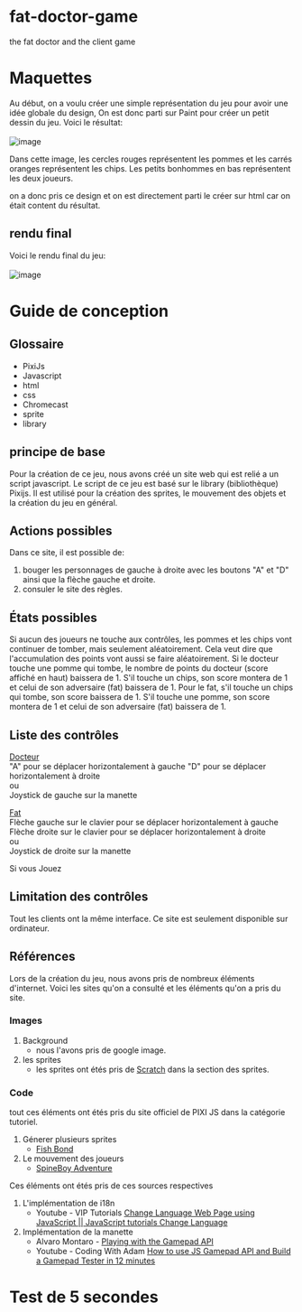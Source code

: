 # fat-doctor-game
the fat doctor and the client game

# Maquettes
Au début, on a voulu créer une simple représentation du jeu pour avoir une idée globale du design, On est donc parti sur Paint pour créer un petit dessin du jeu. Voici le résultat: <br> <br>
![image](https://github.com/yahyamaw311/fat-doctor-game/assets/98132883/d80b08c3-641e-4359-8112-1c45ceb2f6f1)

Dans cette image, les cercles rouges représentent les pommes et les carrés oranges représentent les chips. Les petits bonhommes en bas représentent les deux joueurs. <br>

on a donc pris ce design et on est directement parti le créer sur html car on était content du résultat. <br>

## rendu final
Voici le rendu final du jeu: <br> <br>
![image](https://github.com/yahyamaw311/fat-doctor-game/assets/98132883/aa411696-1053-44e1-8985-f1e999f8b748)

# Guide de conception
## Glossaire
- PixiJs
- Javascript
- html
- css
- Chromecast
- sprite
- library

## principe de base
Pour la création de ce jeu, nous avons créé un site web qui est relié a un script javascript. Le script de ce jeu est basé sur le library (bibliothèque) Pixijs. Il est utilisé pour la création des sprites, le mouvement des objets et la création du jeu en général.

## Actions possibles
Dans ce site, il est possible de: 
1. bouger les personnages de gauche à droite avec les boutons "A" et "D" ainsi que la flèche gauche et droite.
2. consuler le site des règles.

## États possibles
Si aucun des joueurs ne touche aux contrôles, les pommes et les chips vont continuer de tomber, mais seulement aléatoirement. Cela veut dire que l'accumulation des points vont aussi se faire aléatoirement. Si le docteur touche une pomme qui tombe, le nombre de points du docteur (score affiché en haut) baissera de 1. S'il touche un chips, son score montera de 1 et celui de son adversaire (fat) baissera de 1. Pour le fat, s'il touche un chips qui tombe, son score baissera de 1. S'il touche une pomme, son score montera de 1 et celui de son adversaire (fat) baissera de 1.

## Liste des contrôles
<ins>Docteur</ins><br />
"A" pour se déplacer horizontalement à gauche
"D" pour se déplacer horizontalement à droite<br />
ou <br />
Joystick de gauche sur la manette <br />

<ins>Fat</ins><br />
Flèche gauche sur le clavier pour se déplacer horizontalement à gauche
Flèche droite sur le clavier pour se déplacer horizontalement à droite<br />
ou <br />
Joystick de droite sur la manette <br />

Si vous Jouez 

## Limitation des contrôles
Tout les clients ont la même interface. Ce site est seulement disponible sur ordinateur.

## Références
Lors de la création du jeu, nous avons pris de nombreux éléments d'internet. Voici les sites qu'on a consulté et les éléments qu'on a pris du site.

### Images
1. Background
   - nous l'avons pris de google image.
2. les sprites
   - les sprites ont étés pris de [Scratch](https://scratch.mit.edu/projects/editor/?tutorial=getStarted) dans la section des sprites.

### Code
tout ces éléments ont étés pris du site officiel de PIXI JS dans la catégorie tutoriel.
1. Génerer plusieurs sprites
   - [Fish Bond](https://pixijs.com/8.x/tutorials/fish-pond#1)
2. Le mouvement des joueurs
   - [SpineBoy Adventure](https://pixijs.com/8.x/tutorials/spine-boy-adventure)<br />
   
Ces éléments ont étés pris de ces sources respectives
1. L'implémentation de i18n
   - Youtube - VIP Tutorials [Change Language Web Page using JavaScript || JavaScript tutorials Change Language](https://www.youtube.com/watch?v=fWPOD3CAFM8)
2. Implémentation de la manette
   - Alvaro Montaro - [Playing with the Gamepad API](https://alvaromontoro.com/blog/68044/playing-with-the-gamepad-api)
   - Youtube - Coding With Adam [How to use JS Gamepad API and Build a Gamepad Tester in 12 minutes](https://www.youtube.com/watch?v=UXTOXF8Y2Cs)


# Test de 5 secondes
